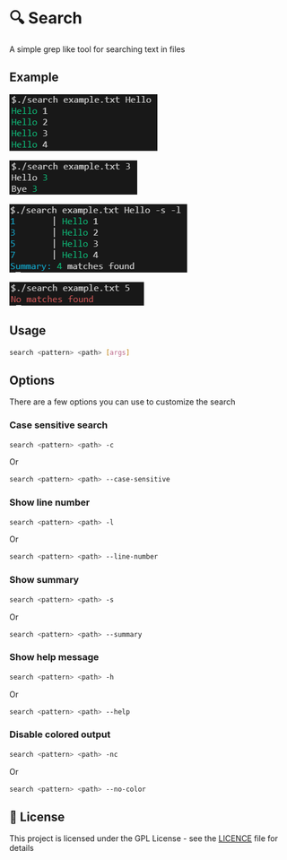 # 🔍 Search

A simple grep like tool for searching text in files

## Example

![Demo 1](demo/demo_1.png)

![Demo 2](demo/demo_2.png)

![Demo 3](demo/demo_3.png)

![Demo 4](demo/demo_4.png)

## Usage

```bash
search <pattern> <path> [args]
```

## Options

There are a few options you can use to customize the search

###  Case sensitive search

```bash
search <pattern> <path> -c
```

Or

```bash
search <pattern> <path> --case-sensitive
```

###  Show line number

```bash
search <pattern> <path> -l
```

Or

```bash
search <pattern> <path> --line-number
```

###  Show summary

```bash
search <pattern> <path> -s
```

Or

```bash
search <pattern> <path> --summary
```

###  Show help message

```bash
search <pattern> <path> -h
```

Or

```bash
search <pattern> <path> --help
```

###  Disable colored output

```bash
search <pattern> <path> -nc
```

Or

```bash
search <pattern> <path> --no-color
```

## 📝 License
This project is licensed under the GPL License - see the [LICENCE](LICENCE) file for details